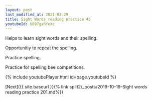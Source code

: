 ```yaml
---
layout: post
last_modified_at: 2021-03-29
title: Sight Words reading practice 45
youtubeId: UD97gxRYeXc
---
```

 
 
Helps to learn sight words and their spelling.

Opportunitiy to repeat the spelling. 

Practice spelling. 
 
Practice for spelling bee competitions. 
 
{% include youtubePlayer.html id=page.youtubeId %}
 
 

[Next]({{ site.baseurl }}{% link  split2/_posts/2019-10-19-Sight words reading practice 201.md%})
 

